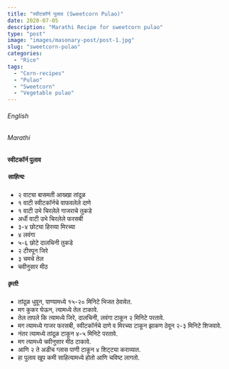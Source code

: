 ```yaml
---
title: "स्वीटकॉर्न पुलाव (Sweetcorn Pulao)"
date: 2020-07-05
description: "Marathi Recipe for sweetcorn pulao"
type: "post"
image: "images/masonary-post/post-1.jpg"
slug: "sweetcorn-pulao"
categories: 
  - "Rice"
tags:
  - "Corn-recipes"
  - "Pulao"
  - "Sweetcorn"
  - "Vegetable pulao"
---
```


###### English






###### Marathi


#### स्वीटकॉर्न पुलाव


##### साहित्य:

- २ वाट्या बासमती आख्खा  तांदूळ 
- १ वाटी स्वीटकॉर्नचे वाफवलेले दाणे 
- १ वाटी उभे चिरलेले गाजराचे तुकडे 
- अर्धी वाटी उभे चिरलेले फरसबी 
- ३-४ छोट्या हिरव्या मिरच्या 
- ४ लवंगा 
- ५-६ छोटे दालचिनी तुकडे 
- २ टीस्पून जिरे 
- ३ चमचे तेल 
- चवीनुसार मीठ 


##### कृती: 


- तांदूळ धुवून, पाण्यामध्ये १५-२० मिनिटे भिजत ठेवावेत. 
- मग कुकर घेऊन, त्यामध्ये तेल टाकावे. 
- तेल तापले कि त्यामध्ये जिरे, दालचिनी, लवंगा टाकून २ मिनिटे परतावे. 
- मग त्यामध्ये गाजर फरसबी, स्वीटकॉर्नचे दाणे व मिरच्या टाकून झाकण ठेवून २-३ मिनिटे शिजवावे. 
- नंतर त्यामध्ये तांदूळ टाकून ४-५ मिनिटे परतावे. 
- मग त्यामध्ये चवीनुसार मीठ टाकावे. 
- आणि २ ते अडीच ग्लास पाणी टाकून ४ शिट्ट्या कराव्यात. 
- हा पुलाव खूप कमी साहित्यामध्ये होतो आणि चविष्ट लागतो. 

